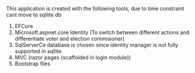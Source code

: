 This application is created with the following tools, due to time constraint cant move to sqllite db
1) EFCore
2) Microsoft.aspnet.core Identity (To switch between different actions and differentiate voter and election commisioner)
3) SqlServerCe database is chosen since identity manager is not fully supported in sqllite
4) MVC (razor pages (scaffolded in login module))
5) Bootstrap files
